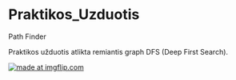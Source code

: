 # Praktikos_Uzduotis
Path Finder

Praktikos užduotis atlikta remiantis graph DFS (Deep First Search).

<a href="https://imgflip.com/gif/32shzt"><img src="https://i.imgflip.com/32shzt.gif" title="made at imgflip.com"/></a>

